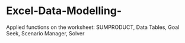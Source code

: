 # Excel-Data-Modelling-
Applied functions on the worksheet: SUMPRODUCT, Data Tables, Goal Seek, Scenario Manager, Solver
